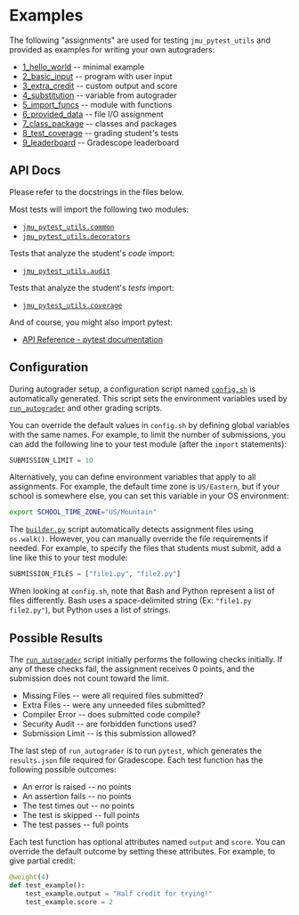 # Examples

The following "assignments" are used for testing `jmu_pytest_utils` and provided as examples for writing your own autograders:

* [1_hello_world](1_hello_world) -- minimal example
* [2_basic_input](2_basic_input) -- program with user input
* [3_extra_credit](3_extra_credit) -- custom output and score
* [4_substitution](4_substitution) -- variable from autograder
* [5_import_funcs](5_import_funcs) -- module with functions
* [6_provided_data](6_provided_data) -- file I/O assignment
* [7_class_package](7_class_package) -- classes and packages
* [8_test_coverage](8_test_coverage) -- grading student's tests
* [9_leaderboard](9_leaderboard) -- Gradescope leaderboard


## API Docs

Please refer to the docstrings in the files below.

Most tests will import the following two modules:

* [`jmu_pytest_utils.common`](../jmu_pytest_utils/common.py)
* [`jmu_pytest_utils.decorators`](../jmu_pytest_utils/decorators.py)

Tests that analyze the student's *code* import:

* [`jmu_pytest_utils.audit`](../jmu_pytest_utils/audit.py)

Tests that analyze the student's *tests* import:

* [`jmu_pytest_utils.coverage`](../jmu_pytest_utils/coverage.py)

And of course, you might also import pytest:

* [API Reference - pytest documentation](https://docs.pytest.org/en/stable/reference/reference.html)


## Configuration

During autograder setup, a configuration script named [`config.sh`](../jmu_pytest_utils/template/config.sh) is automatically generated.
This script sets the environment variables used by [`run_autograder`](../jmu_pytest_utils/template/run_autograder) and other grading scripts.

You can override the default values in `config.sh` by defining global variables with the same names.
For example, to limit the number of submissions, you can add the following line to your test module (after the `import` statements):

``` py
SUBMISSION_LIMIT = 10
```

Alternatively, you can define environment variables that apply to all assignments.
For example, the default time zone is `US/Eastern`, but if your school is somewhere else, you can set this variable in your OS environment:

``` sh
export SCHOOL_TIME_ZONE="US/Mountain"
```

The [`builder.py`](../jmu_pytest_utils/builder.py) script automatically detects assignment files using `os.walk()`.
However, you can manually override the file requirements if needed.
For example, to specify the files that students must submit, add a line like this to your test module:

``` py
SUBMISSION_FILES = ["file1.py", "file2.py"]
```

When looking at `config.sh`, note that Bash and Python represent a list of files differently.
Bash uses a space-delimited string (Ex: `"file1.py file2.py"`), but Python uses a list of strings.


## Possible Results

The [`run_autograder`](../jmu_pytest_utils/template/run_autograder) script initially performs the following checks initially.
If any of these checks fail, the assignment receives 0 points, and the submission does not count toward the limit.

* Missing Files -- were all required files submitted?
* Extra Files -- were any unneeded files submitted?
* Compiler Error -- does submitted code compile?
* Security Audit -- are forbidden functions used?
* Submission Limit -- is this submission allowed?

The last step of `run_autograder` is to run `pytest`, which generates the `results.json` file required for Gradescope.
Each test function has the following possible outcomes:

* An error is raised -- no points
* An assertion fails -- no points
* The test times out -- no points
* The test is skipped -- full points
* The test passes -- full points

Each test function has optional attributes named `output` and `score`.
You can override the default outcome by setting these attributes.
For example, to give partial credit:

``` py
@weight(4)
def test_example():
    test_example.output = "Half credit for trying!"
    test_example.score = 2
```
